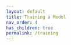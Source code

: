 ```yaml
---
layout: default
title: Training a Model
nav_order: 4
has_children: true
permalink: /training
---
```

